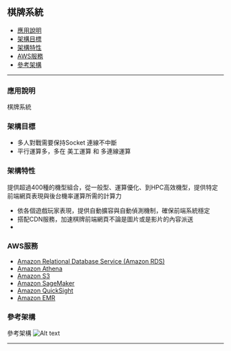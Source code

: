 <h2 id="Game1">棋牌系統</h2>

*   [應用說明](#Game11)
*   [架構目標](#Game12)
*   [架構特性](#Game13)
*   [AWS服務](#Game14)
*   [參考架構](#Game15)
* * *



<h3 id="Game11">應用說明</h3>

棋牌系統

<h3 id="Game12">架構目標</h3>

-  多人對戰需要保持Socket 連線不中斷
-  平行運算多，多在 美工運算 和 多連線運算

<h3 id="Game13">架構特性</h3>

 提供超過400種的機型組合，從一般型、運算優化、到HPC高效機型，提供特定前端網頁表現與後台機率運算所需的計算力
- 依各個遊戲玩家表現，提供自動擴容與自動偵測機制，確保前端系統穩定
- 搭配CDN服務，加速棋牌前端網頁不論是圖片或是影片的內容派送
- 
<h3 id="Game14">AWS服務</h3>

- [Amazon Relational Database Service (Amazon RDS)](https://aws.amazon.com/tw/rds/)
- [Amazon Athena](https://aws.amazon.com/tw/athena/)
- [Amazon S3](https://aws.amazon.com/tw/s3/)
- [Amazon SageMaker](https://aws.amazon.com/tw/sagemaker/)
- [Amazon QuickSight](https://aws.amazon.com/tw/quicksight/)
- [Amazon EMR](https://aws.amazon.com/tw/emr/)

<h3 id="Game15">參考架構</h3>

參考架構
![Alt text](Game6.jpg)


* * *


